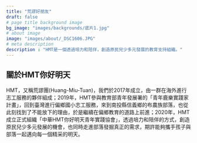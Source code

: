 ```yaml
---
title: "荒謬好朋友"
draft: false
# page title background image
bg_image: "images/backgrounds/底片1.jpg"
# about image
image: "images/about/_DSC1606.JPG"
# meta description
description : "HMT是一個透過培力和陪伴，創造原民兒少多元發展的教育支持組織。"
---
```


## 關於HMT你好明天

HMT，又稱荒謬團(Huang-Miu-Tuan)，我們於2017年成立，由一群在海外進行志工服務的夥伴組成；2019年，HMT參與教育部青年發展署的「青年鹿樂實踐家計畫」，回到臺灣進行偏鄉國小志工服務，來到南投縣信義鄉的布農族部落，也從此刻找到了不能放下的理由，於是繼續在偏鄉教育的道路上前進；2020年，HMT成立正式組織「中華HMT你好明天青年實踐協會」，透過培力和陪伴的方式，創造原民兒少多元發展的機會，也同時走進部落發掘真正的需求，期許能夠攜手孩子與部落一起邁向每一個精采的明天。


